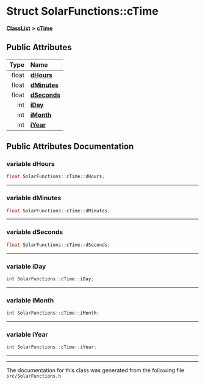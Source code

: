 

# Struct SolarFunctions::cTime



[**ClassList**](annotated.md) **>** [**cTime**](structSolarFunctions_1_1cTime.md)


























## Public Attributes

| Type | Name |
| ---: | :--- |
|  float | [**dHours**](#variable-dhours)  <br> |
|  float | [**dMinutes**](#variable-dminutes)  <br> |
|  float | [**dSeconds**](#variable-dseconds)  <br> |
|  int | [**iDay**](#variable-iday)  <br> |
|  int | [**iMonth**](#variable-imonth)  <br> |
|  int | [**iYear**](#variable-iyear)  <br> |












































## Public Attributes Documentation




### variable dHours 

```C++
float SolarFunctions::cTime::dHours;
```




<hr>



### variable dMinutes 

```C++
float SolarFunctions::cTime::dMinutes;
```




<hr>



### variable dSeconds 

```C++
float SolarFunctions::cTime::dSeconds;
```




<hr>



### variable iDay 

```C++
int SolarFunctions::cTime::iDay;
```




<hr>



### variable iMonth 

```C++
int SolarFunctions::cTime::iMonth;
```




<hr>



### variable iYear 

```C++
int SolarFunctions::cTime::iYear;
```




<hr>

------------------------------
The documentation for this class was generated from the following file `src/SolarFunctions.h`

